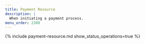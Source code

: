 ```yaml
---
title: Payment Resource
description: |
  When initiating a payment process.
menu_order: 2300
---
```


{% include payment-resource.md show_status_operations=true %}
